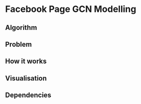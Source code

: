 # Facebook Page GCN Modelling

## Algorithm

## Problem

## How it works

## Visualisation

## Dependencies

## 